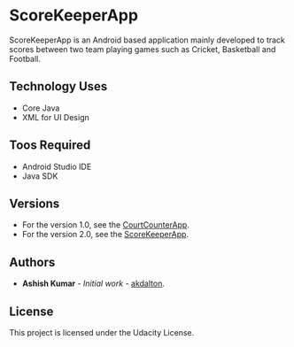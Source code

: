 # ScoreKeeperApp
ScoreKeeperApp is an Android based application mainly developed to track scores between two team playing games such as Cricket, Basketball and Football. 

## Technology Uses 
* Core Java
* XML for UI Design

## Toos Required
* Android Studio IDE
* Java SDK

## Versions
* For the version 1.0, see the [CourtCounterApp](https://github.com/akdalton/CourtCounterApp).
* For the version 2.0, see the [ScoreKeeperApp](https://github.com/akdalton/ScoreKeeperApp).

## Authors
* **Ashish Kumar** - *Initial work* - [akdalton](https://github.com/akdalton).

## License
This project is licensed under the Udacity License.
